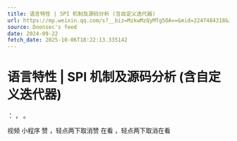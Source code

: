 ```yaml
---
title: 语言特性 | SPI 机制及源码分析 (含自定义迭代器)
url: https://mp.weixin.qq.com/s?__biz=MzkwMzQyMTg5OA==&mid=2247484318&idx=1&sn=1c1f4f6db3243b0f3ca1f93b5a14e80a
source: Doonsec's feed
date: 2024-09-22
fetch_date: 2025-10-06T18:22:13.335142
---
```


# 语言特性 | SPI 机制及源码分析 (含自定义迭代器)

：
，
。

视频
小程序
赞
，轻点两下取消赞
在看
，轻点两下取消在看